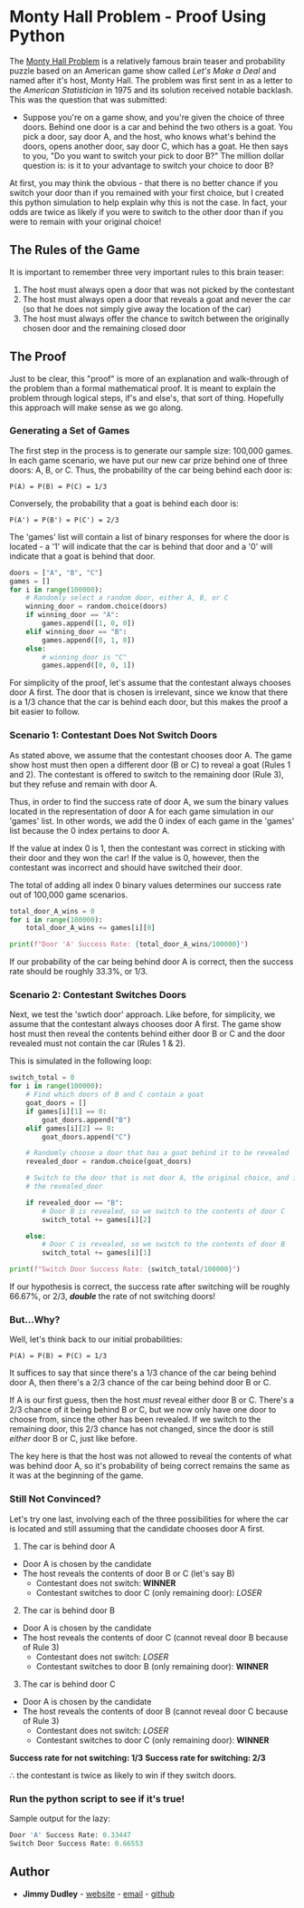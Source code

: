# Monty Hall Problem - Proof Using Python

The [Monty Hall Problem](https://en.wikipedia.org/wiki/Monty_Hall_problem) is a relatively famous brain teaser and probability puzzle based on an American game
show called *Let's Make a Deal* and named after it's host, Monty Hall.
The problem was first sent in as a letter to the *American Statistician* in 1975 and its solution received notable backlash.  This was the question that was submitted:

   * Suppose you're on a game show, and you're given the choice of three doors.  Behind one door is a car and behind the two others is a goat.  You pick a door, say door A, and the host, who knows what's behind the doors, opens another door, say door C, which has a goat.  He then says to you, "Do you want to switch your pick to door B?"  The million dollar question is: is it to your advantage to switch your choice to door B?

At first, you may think the obvious - that there is no better chance if you switch your door than if you remained with your first choice, but I created this python simulation to help explain why this is not the case.  In fact, your odds are twice as likely if you were to switch to the other door than if you were to remain with your original choice!

## The Rules of the Game
It is important to remember three very important rules to this brain teaser:
 1. The host must always open a door that was not picked by the contestant
 2. The host must always open a door that reveals a goat and never the car (so that he does not simply give away the location of the car)
 3. The host must always offer the chance to switch between the originally chosen door and the remaining closed door

## The Proof
Just to be clear, this "proof" is more of an explanation and walk-through of the problem than a formal mathematical proof.  It is meant to explain the problem through logical steps, if's and else's, that sort of thing.  Hopefully this approach will make sense as we go along.

### Generating a Set of Games
The first step in the process is to generate our sample size: 100,000 games.  In each game scenario, we have put our new car prize behind one of three doors: A, B, or C.  Thus, the probability of the car being behind each door is: 
```
P(A) = P(B) = P(C) = 1/3
```
Conversely, the probability that a goat is behind each door is:
```
P(A') = P(B') = P(C') = 2/3 
```

The 'games' list will contain a list of binary responses for where the door is located - a '1' will indicate that the car is behind that door and a '0' will indicate that a goat is behind that door.

```python
doors = ["A", "B", "C"]
games = []
for i in range(100000):
    # Randomly select a random door, either A, B, or C
    winning_door = random.choice(doors)
    if winning_door == "A":
        games.append([1, 0, 0])
    elif winning_door == "B":
        games.append([0, 1, 0])
    else:
        # winning_door is "C"
        games.append([0, 0, 1])
```
For simplicity of the proof, let's assume that the contestant always chooses door A first. The door that is chosen is irrelevant, since we know that there is a 1/3 chance that the car is behind each door, but this makes the proof a bit easier to follow.


### Scenario 1: Contestant Does Not Switch Doors
As stated above, we assume that the contestant chooses door A.  The game show host must then open a different door (B or C) to reveal a goat (Rules 1 and 2).  The contestant is offered to switch to the remaining door (Rule 3), but they refuse and remain with door A.

Thus, in order to find the success rate of door A, we sum the binary values located in the representation of door A for each game simulation in our 'games' list.  In other words, we add the 0 index of each game in the 'games' list because the 0 index pertains to door A.

If the value at index 0 is 1, then the contestant was correct in sticking with their door and they won the car!  If the value is 0, however, then the contestant was incorrect and should have switched their door.

The total of adding all index 0 binary values determines our success rate out of 100,000 game scenarios.

```python
total_door_A_wins = 0
for i in range(100000):
    total_door_A_wins += games[i][0]

print(f"Door 'A' Success Rate: {total_door_A_wins/100000}")
```

If our probability of the car being behind door A is correct, then the success rate should be roughly 33.3%, or 1/3.


### Scenario 2: Contestant Switches Doors
Next, we test the 'swtich door' approach.  Like before, for simplicity, we assume that the contestant always chooses door A first.  The game show host must then reveal the contents behind either door B or C and the door revealed must not contain the car (Rules 1 & 2).

This is simulated in the following loop:

```python
switch_total = 0
for i in range(100000):
    # Find which doors of B and C contain a goat
    goat_doors = []
    if games[i][1] == 0:
        goat_doors.append("B")
    elif games[i][2] == 0:
        goat_doors.append("C")

    # Randomly choose a door that has a goat behind it to be revealed
    revealed_door = random.choice(goat_doors)

    # Switch to the door that is not door A, the original choice, and is not
    # the revealed_door

    if revealed_door == "B":
        # Door B is revealed, so we switch to the contents of door C
        switch_total += games[i][2]

    else:
        # Door C is revealed, so we switch to the contents of door B
        switch_total += games[i][1]

print(f"Switch Door Success Rate: {switch_total/100000}")
```

If our hypothesis is correct, the success rate after switching will be roughly 66.67%, or 2/3, _**double**_ the rate of not switching doors!

### But...Why?
Well, let's think back to our initial probabilities:

```
P(A) = P(B) = P(C) = 1/3
```

It suffices to say that since there's a 1/3 chance of the car being behind door A, then there's a 2/3 chance of the car being behind door B or C.

If A is our first guess, then the host *must* reveal either door B or C.  There's a 2/3 chance of it being behind B *or* C, but we now only have one door to choose from, since the other has been revealed.  If we switch to the remaining door, this 2/3 chance has not changed, since the door is still *either* door B or C, just like before.

The key here is that the host was not allowed to reveal the contents of what was behind door A, so it's probability of being correct remains the same as it was at the beginning of the game.

### Still Not Convinced?
Let's try one last, involving each of the three possibilities for where the car is located and still assuming that the candidate chooses door A first.
 1. The car is behind door A
   * Door A is chosen by the candidate
   * The host reveals the contents of door B or C (let's say B)
     * Contestant does not switch: **WINNER**
     * Contestant switches to door C (only remaining door): *LOSER*

 2. The car is behind door B
   * Door A is chosen by the candidate
   * The host reveals the contents of door C (cannot reveal door B because of Rule 3)
     * Contestant does not switch: *LOSER*
     * Contestant switches to door B (only remaining door): **WINNER**

 3. The car is behind door C
   * Door A is chosen by the candidate
   * The host reveals the contents of door B (cannot reveal door C because of Rule 3)
     * Contestant does not switch: *LOSER*
     * Contestant switches to door C (only remaining door): **WINNER**


**Success rate for not switching: 1/3**
**Success rate for switching: 2/3**

∴ the contestant is twice as likely to win if they switch doors.

### Run the python script to see if it's true!

Sample output for the lazy:
```python
Door 'A' Success Rate: 0.33447
Switch Door Success Rate: 0.66553
```

## Author

* **Jimmy Dudley** - [website](https://www.jimmydudley.com) - [email](dudleyj2@miamioh.edu) - [github](https://github.com/dudleyj2)
